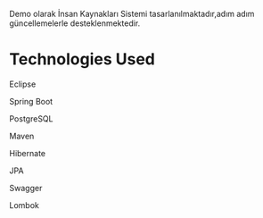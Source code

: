 Demo olarak İnsan Kaynakları Sistemi tasarlanılmaktadır,adım adım güncellemelerle desteklenmektedir.




# Technologies Used

Eclipse

Spring Boot 

PostgreSQL 

Maven

Hibernate

JPA

Swagger

Lombok
